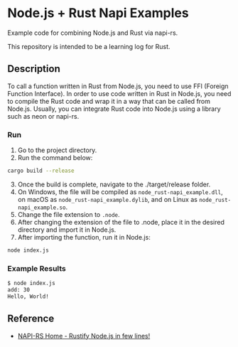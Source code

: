 # Node.js + Rust Napi Examples

Example code for combining Node.js and Rust via napi-rs.

This repository is intended to be a learning log for Rust.

## Description

To call a function written in Rust from Node.js, you need to use FFI (Foreign Function Interface). In order to use code written in Rust in Node.js, you need to compile the Rust code and wrap it in a way that can be called from Node.js. Usually, you can integrate Rust code into Node.js using a library such as neon or napi-rs.

### Run

1. Go to the project directory.
2. Run the command below:
```sh
cargo build --release
```
3. Once the build is complete, navigate to the ./target/release folder.
4. On Windows, the file will be compiled as `node_rust-napi_example.dll`, on macOS as `node_rust-napi_example.dylib`, and on Linux as `node_rust-napi_example.so`.
5. Change the file extension to `.node`.
6. After changing the extension of the file to .node, place it in the desired directory and import it in Node.js.
7. After importing the function, run it in Node.js:
```sh
node index.js
```

### Example Results
```sh
$ node index.js
add: 30
Hello, World!
```

## Reference
* [NAPI-RS Home - Rustify Node.js in few lines!](https://napi.rs/)
